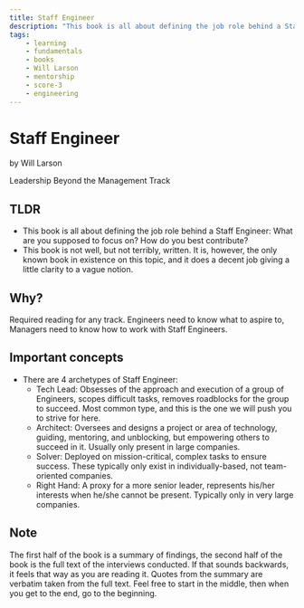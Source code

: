 ```yaml
---
title: Staff Engineer
description: "This book is all about defining the job role behind a Staff Engineer: What are you supposed to focus on? How do you best contribute?"
tags:
    - learning
    - fundamentals
    - books
    - Will Larson
    - mentorship
    - score-3
    - engineering
---
```


# Staff Engineer

by Will Larson

Leadership Beyond the Management Track

## TLDR

-   This book is all about defining the job role behind a Staff Engineer: What are you supposed to focus on? How do you best contribute?
-   This book is not well, but not terribly, written. It is, however, the only known book in existence on this topic, and it does a decent job giving a little clarity to a vague notion.

## Why?

Required reading for any track. Engineers need to know what to aspire to, Managers need to know how to work with Staff Engineers.

## Important concepts

-   There are 4 archetypes of Staff Engineer:
    -   Tech Lead: Obsesses of the approach and execution of a group of Engineers, scopes difficult tasks, removes roadblocks for the group to succeed. Most common type, and this is the one we will push you to strive for here.
    -   Architect: Oversees and designs a project or area of technology, guiding, mentoring, and unblocking, but empowering others to succeed in it. Usually only present in large companies.
    -   Solver: Deployed on mission-critical, complex tasks to ensure success. These typically only exist in individually-based, not team-oriented companies.
    -   Right Hand: A proxy for a more senior leader, represents his/her interests when he/she cannot be present. Typically only in very large companies.

## Note

The first half of the book is a summary of findings, the second half of the book is the full text of the interviews conducted. If that sounds backwards, it feels that way as you are reading it. Quotes from the summary are verbatim taken from the full text. Feel free to start in the middle, then when you get to the end, go to the beginning.
